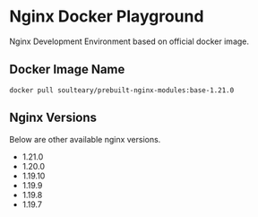 # Nginx Docker Playground

Nginx Development Environment based on official docker image.

## Docker Image Name

`docker pull soulteary/prebuilt-nginx-modules:base-1.21.0`

## Nginx Versions
Below are other available nginx versions.

- 1.21.0
- 1.20.0
- 1.19.10
- 1.19.9
- 1.19.8
- 1.19.7

